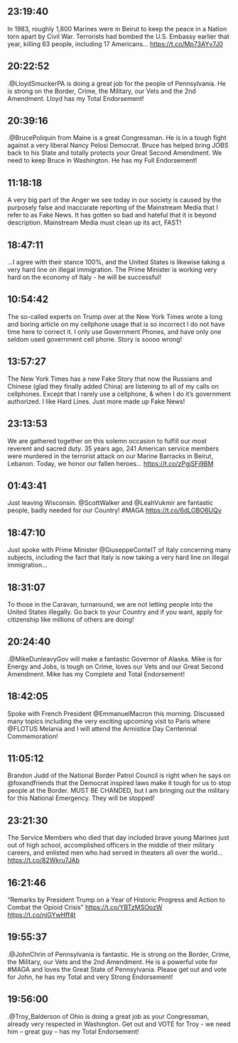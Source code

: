 ## 23:19:40
In 1983, roughly 1,800 Marines were in Beirut to keep the peace in a Nation torn apart by Civil War. Terrorists had bombed the U.S. Embassy earlier that year, killing 63 people, including 17 Americans... https://t.co/Mp73AYv7J0
## 20:22:52
.@LloydSmuckerPA is doing a great job for the people of Pennsylvania. He is strong on the Border, Crime, the Military, our Vets and the 2nd Amendment. Lloyd has my Total Endorsement!
## 20:39:16
.@BrucePoliquin from Maine is a great Congressman. He is in a tough fight against a very liberal Nancy Pelosi Democrat. Bruce has helped bring JOBS back to his State and totally protects your Great Second Amendment. We need to keep Bruce in Washington. He has my Full Endorsement!
## 11:18:18
A very big part of the Anger we see today in our society is caused by the purposely false and inaccurate reporting of the Mainstream Media that I refer to as Fake News. It has gotten so bad and hateful that it is beyond description. Mainstream Media must clean up its act, FAST!
## 18:47:11
...I agree with their stance 100%, and the United States is likewise taking a very hard line on illegal immigration. The Prime Minister is working very hard on the economy of Italy - he will be successful!
## 10:54:42
The so-called experts on Trump over at the New York Times wrote a long and boring article on my cellphone usage that is so incorrect I do not have time here to correct it. I only use Government Phones, and have only one seldom used government cell phone. Story is soooo wrong!
## 13:57:27
The New York Times has a new Fake Story that now the Russians and Chinese (glad they finally added China) are listening to all of my calls on cellphones. Except that I rarely use a cellphone, &amp; when I do it’s government authorized. I like Hard Lines. Just more made up Fake News!
## 23:13:53
We are gathered together on this solemn occasion to fulfill our most reverent and sacred duty. 35 years ago, 241 American service members were murdered in the terrorist attack on our Marine Barracks in Beirut, Lebanon. Today, we honor our fallen heroes... https://t.co/zPgjSFj9BM
## 01:43:41
Just leaving Wisconsin. @ScottWalker and @LeahVukmir are fantastic people, badly needed for our Country! #MAGA https://t.co/6dLOBO6UQy
## 18:47:10
Just spoke with Prime Minister @GiuseppeConteIT of Italy concerning many subjects, including the fact that Italy is now taking a very hard line on illegal immigration...
## 18:31:07
To those in the Caravan, turnaround, we are not letting people into the United States illegally. Go back to your Country and if you want, apply for citizenship like millions of others are doing!
## 20:24:40
.@MikeDunleavyGov will make a fantastic Governor of Alaska. Mike is for Energy and Jobs, is tough on Crime, loves our Vets and our Great Second Amendment. Mike has my Complete and Total Endorsement!
## 18:42:05
Spoke with French President @EmmanuelMacron this morning. Discussed many topics including the very exciting upcoming visit to Paris where @FLOTUS Melania and I will attend the Armistice Day Centennial Commemoration!
## 11:05:12
Brandon Judd of the National Border Patrol Council is right when he says on @foxandfriends that the Democrat inspired laws make it tough for us to stop people at the Border. MUST BE CHANDED, but I am bringing out the military for this National Emergency. They will be stopped!
## 23:21:30
The Service Members who died that day included brave young Marines just out of high school, accomplished officers in the middle of their military careers, and enlisted men who had served in theaters all over the world... https://t.co/82Wkru7JAb
## 16:21:46
“Remarks by President Trump on a Year of Historic Progress and Action to Combat the Opioid Crisis” https://t.co/YBTzMSOozW https://t.co/njGYwHff4t
## 19:55:37
.@JohnChrin of Pennsylvania is fantastic. He is strong on the Border, Crime, the Military, our Vets and the 2nd Amendment. He is a powerful vote for #MAGA and loves the Great State of Pennsylvania. Please get out and vote for John, he has my Total and very Strong Endorsement!
## 19:56:00
.@Troy_Balderson of Ohio is doing a great job as your Congressman, already very respected in Washington. Get out and VOTE for Troy - we need him – great guy – has my Total Endorsement!
